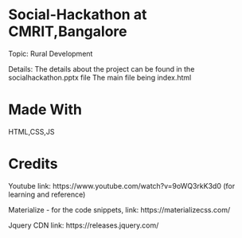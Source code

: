 # Social-Hackathon at CMRIT,Bangalore
Topic: Rural Development

Details:
The details about the project can be found in the socialhackathon.pptx file
The main file being index.html

# Made With
 HTML,CSS,JS

# Credits
<p>Youtube link: https://www.youtube.com/watch?v=9oWQ3rkK3d0  (for learning and reference)</p>
<p>Materialize - for the code snippets, link: https://materializecss.com/</p>
<p>Jquery CDN link: https://releases.jquery.com/</p>


 
 
